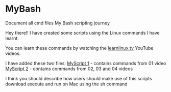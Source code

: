 # MyBash
Document all cmd files
My Bash scripting journey

Hey there!! I have created some scripts using the Linux commands I have learnt.

You can learn these commands by watching the [learnlinux.tv](https://www.youtube.com/channel/UCxQKHvKbmSzGMvUrVtJYnUA) YouTube videos.

I have added these two files:
[MyScript 1](MyScript1) - contains commands from 01 video
[MyScript 2](MyScript2) - contains commands from 02, 03 and 04 videos

I think you should describe how users should make use of this scripts
download
execute
and run on Mac using the sh command
